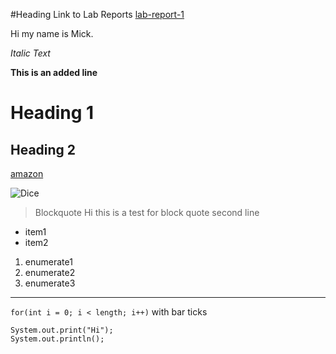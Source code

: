 #Heading Link to Lab Reports
[lab-report-1](https://github.com/mickjeon/cse15l-lab-reports/blob/main/lab-report-1-week-2.md)



Hi my name is Mick.

*Italic Text*



**This is an added line**
# Heading 1
## Heading 2

[amazon](http://amazon.com)

![Dice](https://upload.wikimedia.org/wikipedia/commons/1/17/PNG-Gradient_hex.png)

> Blockquote
> Hi this is a test for block quote
> second line

* item1
* item2

1. enumerate1
2. enumerate2
3. enumerate3

---
`for(int i = 0; i < length; i++)` with bar ticks

```
System.out.print("Hi");
System.out.println();
```
